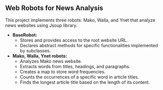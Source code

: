 ## Web Robots for News Analysis

This project implements three robots: Mako, Walla, and Ynet that analyze news websites using Jsoup library.

* **BaseRobot:**
    * Stores and provides access to the root website URL.
    * Declares abstract methods for specific functionalities implemented by subclasses.
* **Mako, Walla, Ynet robots:**
    * Analyzes Mako news website.
    * Extracts words from titles, headings, and paragraphs.
    * Creates a map to store word frequencies.
    * Counts the occurrences of a specific word in article titles.
    * Finds the longest article title based on the length of its content.
